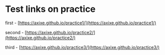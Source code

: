 # Test links on practice

first - [https://axixe.github.io/practice1/](https://axixe.github.io/practice1/)

second - [https://axixe.github.io/practice2/](https://axixe.github.io/practice2/)

third - [https://axixe.github.io/practice3/](https://axixe.github.io/practice3/)
